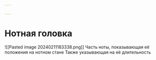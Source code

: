 ```yaml
---

---
```

# Нотная головка
![[Pasted image 20240211183338.png]]
Часть ноты, показывающая её положения на нотном стане
Также указывающая на её длительность